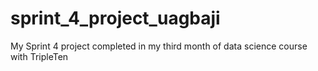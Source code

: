 # sprint_4_project_uagbaji
My Sprint 4 project completed in my third month of data science course with TripleTen

